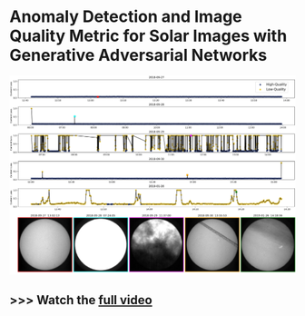 # Anomaly Detection and Image Quality Metric for Solar Images with Generative Adversarial Networks
[![Watch the video](results/front_image.jpg)](https://youtu.be/N61u_vjyMo8)
## \>>> Watch the [full video](https://youtu.be/N61u_vjyMo8)




